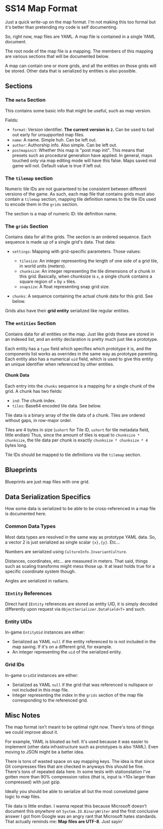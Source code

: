 # SS14 Map Format

Just a quick write-up on the map format. I'm not making this too formal but it's better than pretending my code is self documenting.

So, right now, map files are YAML. A map file is contained in a single YAML document.

The root node of the map file is a mapping. The members of this mapping are various sections that will be documented below.

A map can contain one or more grids, and all the entities on those grids will be stored. Other data that is serialized by entities is also possible.

## Sections

### The `meta` Section

This contains some basic info that might be useful, such as map version.

Fields:

* `format`: Version identifier. **The current version is `2`.** Can be used to bail out early for unsupported map files.
* `name`: A name. Simple huh. Can be left out.
* `author`: Authorship info. Also simple. Can be left out.
* `postmapinit`: Whether this map is "post map init". This means that presets such as procedural generation have applied.
                 In general, maps touched only via map editing mode will have this false. Maps saved mid game will not.
                 Default value is true if left out.

### The `tilemap` section

Numeric tile IDs are not guaranteed to be consistent between different versions of the game. As such, each map file that contains grids must also contain a `tilemap` section, mapping tile definition names to the tile IDs used to encode them in the `grids` section.

The section is a map of numeric ID: tile definition name.

### The `grids` Section

Contains data for all the grids. The section is an ordered sequence. Each sequence is made up of a single grid's data. That data:

* `settings`: Mapping with grid-specific parameters. Those values:
  * `tilesize`: An integer representing the length of one side of a grid tile, in world units (meters).
  * `chunksize`: An integer representing the tile dimensions of a chunk in this grid. Basically, when chunksize is `x`, a single chunk contains a square region of `x` by `x` tiles.
  * `snapsize`: A float representing snap grid size.

* `chunks`: A sequence containing the actual chunk data for this grid. See below.

Grids also have their **grid entity** serialized like regular entities.

### The `entities` Section

Contains data for all entities on the map. Just like grids these are stored in an indexed list, and an entity declaration is pretty much just like a prototype.

Each entity has a `type` field which specifies which prototype it is, and the components list works as overrides in the same way as prototype parenting.
Each entity also has a numerical `uid` field, which is used to give this entity an unique identifier when referenced by other entities.

#### Chunk Data

Each entry into the `chunks` sequence is a mapping for a single chunk of the grid. A chunk has two fields:

* `ind`: The chunk index.
* `tiles`: Base64 encoded tile data. See below.

Tile data is a binary array of the tile data of a chunk. Tiles are ordered without gaps, in row-major order.

Tiles are 4 bytes in size (`ushort` for Tile ID, `ushort` for tile metadata field, little endian) Thus, since the amount of tiles is equal to `chunksize * chunksize`, the tile data per chunk is exactly `chunksize * chunksize * 4` bytes long.

Tile IDs should be mapped to tile definitions via the `tilemap` section.

## Blueprints

Blueprints are just map files with one grid.

## Data Serialization Specifics

How some data is serialized to be able to be cross-referenced in a map file is documented here.

### Common Data Types

Most data types are resolved in the same way as prototype YAML data. So, a vector 2 is just serialized as single scalar `{x},{y}`. Etc...

Numbers are serialized using `CultureInfo.InvariantCulture`.

Distances, coordinates, etc... are measured in meters. That said, things such as scaling transforms might mess those up. It at least holds true for a specific coordinate system though.

Angles are serialized in radians.

### `IEntity` References

Direct hard `IEntity` references are stored as entity UID, it is simply decoded differently upon request via `ObjectSerializer.DataField<T>` and such.

### Entity UIDs

In-game `EntityUid` instances are either:

* Serialized as YAML `null` if the entity referenced to is not included in the map saving. If it's on a different grid, for example.
* An integer representing the `uid` of the serialized entity.

### Grid IDs

In-game `GridId` instances are either:

* Serialized as YAML `null` if the grid that was referenced is nullspace or not included in this map file.
* Integer representing the index in the `grids` section of the map file corresponding to the referenced grid.

## Misc Notes

The map format isn't meant to be optimal right now. There's tons of things we could improve about it.

For example, YAML is bloated as hell. It's used because it was easier to implement (other data infrastructure such as prototypes is also YAML). Even moving to JSON might be a better idea.

There is tons of wasted space on say mapping keys. The idea is that since Git compresses files that are checked in anyways this should be fine. There's tons of repeated data here. In some tests with stationstation I've gotten more than 90% compression ratios (that is, input is >10x larger than compressed) with just gzip.

Ideally you should be able to serialize all but the most conveluted game logic to map files.

Tile data is little endian. I wanna repeat this because Microsoft doesn't document this *anywhere* on `System.IO.BinaryWriter` and the first conclusive answer I got from Google was an angry rant that Microsoft hates standards. That actually reminds me: **Map files are UTF-8**. Just sayin'

